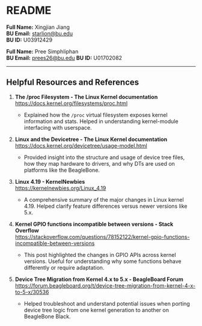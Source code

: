 # README

**Full Name:** Xingjian Jiang  
**BU Email:** starlion@bu.edu  
**BU ID:** U03912429  

**Full Name:** Pree Simphliphan  
**BU Email:** prees26@bu.edu
**BU ID:** U01702082

---

## Helpful Resources and References

1. **The /proc Filesystem - The Linux Kernel documentation**  
   https://docs.kernel.org/filesystems/proc.html  
   - Explained how the `/proc` virtual filesystem exposes kernel information and stats. Helped in understanding kernel-module interfacing with userspace.

2. **Linux and the Devicetree - The Linux Kernel documentation**  
   https://docs.kernel.org/devicetree/usage-model.html  
   - Provided insight into the structure and usage of device tree files, how they map hardware to drivers, and why DTs are used on platforms like the BeagleBone.

3. **Linux 4.19 - KernelNewbies**  
   https://kernelnewbies.org/Linux_4.19  
   - A comprehensive summary of the major changes in Linux kernel 4.19. Helped clarify feature differences versus newer versions like 5.x.

4. **Kernel GPIO functions incompatible between versions - Stack Overflow**  
   https://stackoverflow.com/questions/78152122/kernel-gpio-functions-incompatible-between-versions  
   - This post highlighted the changes in GPIO APIs across kernel versions. Useful for understanding why some functions behave differently or require adaptation.

5. **Device Tree Migration from Kernel 4.x to 5.x - BeagleBoard Forum**  
   https://forum.beagleboard.org/t/device-tree-migration-from-kernel-4-x-to-5-x/30536  
   - Helped troubleshoot and understand potential issues when porting device tree logic from one kernel generation to another on BeagleBone Black.
